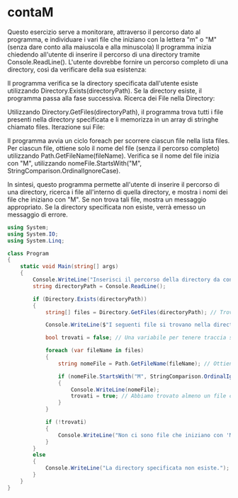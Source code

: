 # contaM
Questo esercizio serve a monitorare, attraverso il percorso dato al programma, e individuare i vari file che iniziano con la lettera "m" o "M" (senza dare conto alla maiuscola e alla minuscola)
Il programma inizia chiedendo all'utente di inserire il percorso di una directory tramite Console.ReadLine().
L'utente dovrebbe fornire un percorso completo di una directory, così da verificare della sua esistenza:

Il programma verifica se la directory specificata dall'utente esiste utilizzando Directory.Exists(directoryPath).
Se la directory esiste, il programma passa alla fase successiva.
Ricerca dei File nella Directory:

Utilizzando Directory.GetFiles(directoryPath), il programma trova tutti i file presenti nella directory specificata e li memorizza in un array di stringhe chiamato files.
Iterazione sui File:

Il programma avvia un ciclo foreach per scorrere ciascun file nella lista files.
Per ciascun file, ottiene solo il nome del file (senza il percorso completo) utilizzando Path.GetFileName(fileName).
Verifica se il nome del file inizia con "M", utilizzando nomeFile.StartsWith("M", StringComparison.OrdinalIgnoreCase).

In sintesi, questo programma permette all'utente di inserire il percorso di una directory, ricerca i file all'interno di quella directory, e mostra i nomi dei file che iniziano con "M". Se non trova tali file, mostra un messaggio appropriato. Se la directory specificata non esiste, verrà emesso un messaggio di errore.

```C#
using System;
using System.IO;
using System.Linq;

class Program
{
    static void Main(string[] args)
    {
        Console.WriteLine("Inserisci il percorso della directory da controllare:");
        string directoryPath = Console.ReadLine();

        if (Directory.Exists(directoryPath))
        {
            string[] files = Directory.GetFiles(directoryPath); // Trova tutti i file nella directory.

            Console.WriteLine($"I seguenti file si trovano nella directory {directoryPath}:");

            bool trovati = false; // Una variabile per tenere traccia se sono stati trovati file che iniziano con "M".

            foreach (var fileName in files)
            {
                string nomeFile = Path.GetFileName(fileName); // Ottieni solo il nome del file.

                if (nomeFile.StartsWith("M", StringComparison.OrdinalIgnoreCase)) // Verifica se il nome del file inizia con "M" (ignorando maiuscole/minuscole).
                {
                    Console.WriteLine(nomeFile);
                    trovati = true; // Abbiamo trovato almeno un file che inizia con "M".
                }
            }

            if (!trovati)
            {
                Console.WriteLine("Non ci sono file che iniziano con 'M' in questa directory.");
            }
        }
        else
        {
            Console.WriteLine("La directory specificata non esiste.");
        }
    }
}
```
